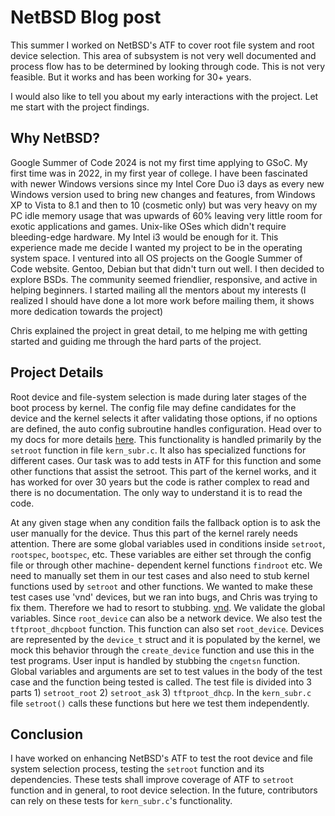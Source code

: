 # NetBSD Blog post
This summer I worked on NetBSD's ATF to cover root file system and root device selection. This area of subsystem is not very well documented and process flow has to be determined by 
looking through code. This is not very feasible. But it works and has been working for 30+ years.

I would also like to tell you about my early interactions with the project. Let me start with the project findings.

## Why NetBSD?
Google Summer of Code 2024 is not my first time applying to GSoC. My first time was in 2022, in my first year of college. I have been fascinated with newer Windows versions
since my Intel Core Duo i3 days as every new Windows version used to bring new changes and features, from Windows XP to Vista to 8.1 and then to 10 (cosmetic only) but was very heavy on 
my PC idle memory usage that was upwards of 60% leaving very little room for exotic applications and games. Unix-like OSes which didn't require bleeding-edge hardware. My Intel i3 would 
be enough for it. This experience made me decide I wanted my project to be in the operating system space. I ventured into all OS projects on the Google Summer of Code website. 
Gentoo, Debian but that didn't turn out well. I then decided to explore BSDs. The community seemed friendlier, responsive, and active in helping beginners. I started mailing all 
the mentors about my interests (I realized I should have done a lot more work before mailing them, it shows more dedication towards the project)

Chris explained the project in great detail, to me helping me with getting started and guiding me through the hard parts of the project.

## Project Details 
Root device and file-system selection is made during later stages of the boot process by kernel. The config file may define candidates for the device and the kernel selects it after 
validating those options, if no options are defined, the auto config subroutine handles configuration. Head over to my docs for more details [here](https://github.com/DiviyamPathak/Gsoc-2024-NetBSD). 
This functionality is handled primarily by the `setroot` function in file `kern_subr.c`. It also has specialized functions for different cases. Our task was to add tests in ATF for this 
function and some other functions that assist the setroot. This part of the kernel works, and it has worked for over 30 years but the code is rather complex to read and there is no 
documentation. The only way to understand it is to read the code. 

At any given stage when any condition fails the fallback option is to ask the user manually for the device. Thus this part of the kernel rarely needs attention.
There are some global variables used in conditions inside `setroot`, `rootspec`, `bootspec`, etc. These variables are either set through the config file or through other machine-
dependent kernel functions `findroot` etc. We need to manually set them in our test cases and also need to stub kernel functions used by `setroot` and other functions. We wanted to make 
these test cases use 'vnd' devices, but we ran into bugs, and Chris was trying to fix them. Therefore we had to resort to stubbing. [vnd](https://man.netbsd.org/vnd.4). We validate the 
global variables. Since `root_device` can also be a network device. 
We also test the `tftproot_dhcpboot` function. This function can also set `root_device`.
Devices are represented by the `device_t` struct and it is populated by the kernel, we mock this behavior through the `create_device` function and use this in the test programs.
User input is handled by stubbing the `cngetsn` function. Global variables and arguments are set to test values in the body of the test case and the function being tested is called.
The test file is divided into 3 parts 1) `setroot_root` 2) `setroot_ask` 3) `tftproot_dhcp`. In the `kern_subr.c` file `setroot()` calls these functions but here we test them independently.

## Conclusion 

I have worked on enhancing NetBSD's ATF to test the root device and file system selection process, testing the `setroot` function and its dependencies. These tests shall improve 
coverage of ATF to `setroot` function and in general, to root device selection. In the future, contributors can 
rely on these tests for `kern_subr.c`'s functionality.
